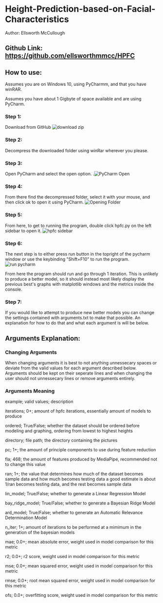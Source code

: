 # Height-Prediction-based-on-Facial-Characteristics
Author: Ellsworth McCullough
## Github Link: https://github.com/ellsworthmmcc/HPFC

## How to use:

Assumes you are on Windows 10, using PyCharmm, and that you have winRAR.

Assumes you have about 1 Gigbyte of space available and are using PyCharm.

### Step 1:
Download from GitHub
![download zip](https://user-images.githubusercontent.com/81348353/207201784-3dcf7ab3-9b0f-4454-bfac-4252dea9e47b.PNG)

### Step 2:
Decompress the downloaded folder using winRar wherever you please.

### Step 3:
Open PyCharm and select the open option.
.![PyCharm Open](https://user-images.githubusercontent.com/81348353/207202408-e78ee0fc-3de7-497e-a2ae-11e0cd7926f1.PNG)

### Step 4:
From there find the decompressed folder, select it with your mouse, and then click ok to open it using PyCharm.
![Opening Folder](https://user-images.githubusercontent.com/81348353/207202664-134e2390-574a-4feb-bf13-1cdd2ce706a0.PNG)

### Step 5:
From here, to get to running the program, double click hpfc.py on the left sidebar to open it.
![hpfc sidebar](https://user-images.githubusercontent.com/81348353/207202806-6109e338-8f39-404e-a122-780ab956a2e4.PNG)

### Step 6:
The next step is to either press run button in the topright of the pycharm window or use the keybinding "Shift+F10" to run the program.
![run pycharm](https://user-images.githubusercontent.com/81348353/207203066-36608691-0415-4958-bda6-9a712847f9f8.PNG)

From here the program should run and go through 1 iteration. This is unlikely to produce a better model, so it should instead most likely display the previous best's graphs with matplotlib windows and the metrics inside the console.

### Step 7:
If you would like to attempt to produce new better models you can change the settings contained with arguments.txt to make that possible. An explanation for how to do that and what each argument is will be below.

## Arguments Explanation:
### Changing Arguments

When changing arguments it is best to not anything unnessecary spaces or deviate from the valid values for each argument described below. Arguments should be kept on their seperate lines and when changing the user should not unnessecary lines or remove arguments entirely.

### Arguments Meaning

example; valid values; description

iterations; 0+; amount of hpfc iterations, essentially amount of models to produce

ordered; True/False; whether the dataset should be ordered before modeling and graphing, ordering from lowest to highest heights

directory; file path; the directory containing the pictures

pc; 1+; the amount of principle components to use during feature reduction

fla; 468; the amount of features produced by MediaPipe, recommended not to change this value

ran; 1+; the value that determines how much of the dataset becomes sample data and how much becomes testing data
a good estimate is about 1/ran becomes testing data, and the rest becomes sample data

lin_model; True/False; whether to generate a Linear Regression Model

bay_ridge_model; True/False; whether to generate a Bayesian Ridge Model

ard_model; True/False; whether to generate an Automatic Relevance Determination Model

n_iter; 1+; amount of iterations to be performed at a mimimum in the generation of the bayesian models

mae; 0.0+; mean absolute error, weight used in model comparison for this metric

r2; 0.0+; r2 score, weight used in model comparison for this metric

mse; 0.0+; mean squared error, weight used in model comparison for this metric

rmse; 0.0+; root mean squared error, weight used in model comparison for this metric

ofs; 0.0+; overfitting score, weight used in model comparison for this metric
